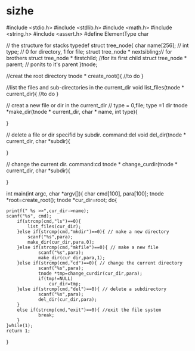 # sizhe
#include <stdio.h>
#include <stdlib.h>
#include <math.h>
#include <string.h>
#include <assert.h>
#define ElementType char

// the structure for stacks
typedef struct tree_node{
	char name[256]; //
	int type; // 0 for directory, 1 for file;
	struct tree_node * nextsibling;// for brothers
	struct tree_node * firstchild; //for its first child
	struct tree_node * parent;  // ponits to it's parent
}tnode;

//creat the root directory
tnode * create_root(){
	//to do
}

//list the files and sub-directories in the current_dir
void list_files(tnode * current_dir){
	//to do
}

// creat a new file or dir in the current_dir
// type = 0,file; type =1 dir
tnode *make_dir(tnode * current_dir, char * name, int type){
	
}

// delete a file or dir specifid by subdir. command:del
void del_dir(tnode * current_dir, char *subdir){

}

// change the current dir. command:cd
tnode * change_curdir(tnode * current_dir, char *subdir){
	
}



int main(int argc, char *argv[]){
	char cmd[100], para[100];
	tnode *root=create_root();
	tnode *cur_dir=root;
	do{
		
	printf(" %s >>",cur_dir->name);
    scanf("%s", cmd);
		if(strcmp(cmd,"ls")==0){
			list_files(cur_dir);
		}else if(strcmp(cmd,"mkdir")==0){ // make a new directory
			scanf("%s",para);
			make_dir(cur_dir,para,0);
		}else if(strcmp(cmd,"mkfile")==0){ // make a new file
				scanf("%s",para);
				make_dir(cur_dir,para,1);
		}else if(strcmp(cmd,"cd")==0){ // change the current directory
				scanf("%s",para);
				tnode *tmp=change_curdir(cur_dir,para);
				if(tmp!=NULL)
					cur_dir=tmp;
		}else if(strcmp(cmd,"del")==0){ // delete a subdirectory
				scanf("%s",para);
				del_dir(cur_dir,para);
		}
		else if(strcmp(cmd,"exit")==0){ //exit the file system
				break;
		}
	}while(1);
	return 1;
}



